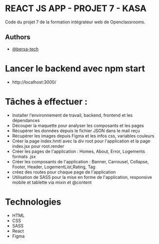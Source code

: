 # REACT JS APP - PROJET 7 - KASA

Code du projet 7 de la formation intégrateur web de Openclassrooms.

## Authors

- [@bersa-tech](https://www.github.com/bersa-tech)

# Lancer le backend avec npm start

- http://localhost:3000/

# Tâches à effectuer :

- Installer l'environnement de travail, backend, frontend et les dépendances
- Découper la maquette pour analyser les composants et les pages
- Récupérer les données depuis le fichier JSON dans le mail reçu
- Récupérer les images depuis Figma et les infos css, variables couleurs
- Créer la page index.hmtl avec la div root pour l'application et la page index.jsx pour root.render
- Créer les pages de l'application : Homes, About, Error, Logements formats .jsx
- Créer les composants de l'application : Banner, Carrousel, Collapse, Footer, Header, LogementList,Rating, Tag
- créez des routes pour chaque page de l'application
- Utilisation de SASS pour la mise en forme de l'application, responsive mobile et tablette via mixin et @content

# Technologies

- HTML
- CSS
- SASS
- React
- Figma
